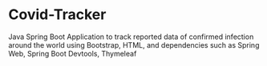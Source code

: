 # Covid-Tracker
Java Spring Boot Application to track reported data of confirmed infection around the world using Bootstrap, HTML, and dependencies such as Spring Web, Spring Boot Devtools, Thymeleaf
